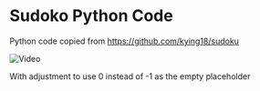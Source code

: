 # Sudoko Python Code
Python code copied from https://github.com/kying18/sudoku

![Video](https://www.youtube.com/watch?v=tvP_FZ-D9Ng)

With adjustment to use 0 instead of -1 as the empty placeholder

